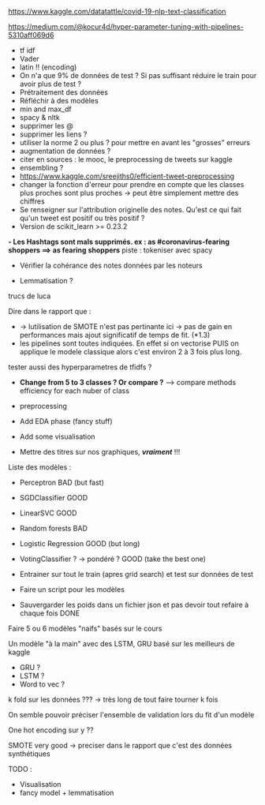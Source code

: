 https://www.kaggle.com/datatattle/covid-19-nlp-text-classification

https://medium.com/@kocur4d/hyper-parameter-tuning-with-pipelines-5310aff069d6

- tf idf
- Vader
- latin !! (encoding)
- On n'a que 9% de données de test ? Si pas suffisant réduire le train pour avoir plus de test ? 
- Prétraitement des données
- Réfléchir à des modèles
- min and max_df
- spacy & nltk 
- supprimer les @ 
- supprimer les liens ?
- utiliser la norme 2 ou plus ? pour mettre en avant les "grosses" erreurs
- augmentation de données ?
- citer en sources : le mooc, le preprocessing de tweets sur kaggle
- ensembling ?
- https://www.kaggle.com/sreejiths0/efficient-tweet-preprocessing
- changer la fonction d'erreur pour prendre en compte que les classes plus proches sont plus proches  -> peut être simplement mettre des chiffres 
- Se renseigner sur l'attribution originelle des notes. Qu'est ce qui fait qu'un tweet est positif ou très positif ? 
- Version de scikit_learn >= 0.23.2


**- Les Hashtags sont mals supprimés. ex : as #coronavirus-fearing shoppers ==> as fearing shoppers**
piste : tokeniser avec spacy

- Vérifier la cohérance des notes données par les noteurs


- Lemmatisation ?


trucs de luca


Dire dans le rapport que : 
- -> lutilisation de SMOTE n'est pas pertinante ici -> pas de gain en performances mais ajout significatif de temps de fit. (*1.3)
- les pipelines sont toutes indiquées. En effet si on vectorise PUIS on applique le modele classique alors c'est environ 2 à 3 fois plus long.  


tester aussi des hyperparametres de tfidfs ? 



- **Change from 5 to 3 classes ? Or compare ?**  --> compare methods efficiency for each nuber of class

- preprocessing 
- Add EDA phase (fancy stuff)
- Add some visualisation
- Mettre des titres sur nos graphiques, ***vraiment*** !!!


Liste des modèles : 

- Perceptron BAD  (but fast)
- SGDClassifier   GOOD
- LinearSVC   GOOD


- Random forests   BAD
- Logistic Regression  GOOD (but long)

- VotingClassifier ? -> pondéré ?  GOOD (take the best one)




- Entrainer sur tout le train (apres grid search) et test sur données de test  
- Faire un script pour les modèles 


- Sauvergarder les poids dans un fichier json et pas devoir tout refaire à chaque fois DONE

Faire 5 ou 6 modèles "naifs" basés sur le cours 


Un modèle "à la main" avec des LSTM, GRU basé sur les meilleurs de kaggle

- GRU ?
- LSTM ?
- Word to vec ? 





k fold sur les données ??? -> très long de tout faire tourner k fois 


On semble pouvoir préciser l'ensemble de validation lors du fit d'un modèle

One hot encoding sur y ??


SMOTE very good -> preciser dans le rapport que c'est des données synthétiques


TODO : 

- Visualisation
- fancy model + lemmatisation



